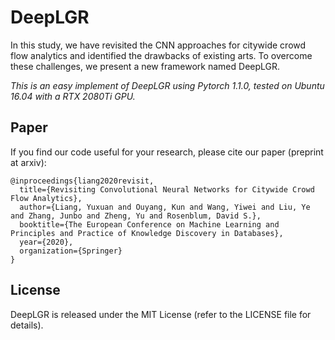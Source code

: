 # DeepLGR 
In this study, we have revisited the CNN approaches for citywide crowd flow analytics and identified the drawbacks of existing arts. To overcome these challenges, we present a new framework named DeepLGR.

*This is an easy implement of DeepLGR using Pytorch 1.1.0, tested on Ubuntu 16.04 with a RTX 2080Ti GPU.*

## Paper
If you find our code useful for your research, please cite our paper (preprint at arxiv):
```
@inproceedings{liang2020revisit,
  title={Revisiting Convolutional Neural Networks for Citywide Crowd Flow Analytics},
  author={Liang, Yuxuan and Ouyang, Kun and Wang, Yiwei and Liu, Ye and Zhang, Junbo and Zheng, Yu and Rosenblum, David S.},
  booktitle={The European Conference on Machine Learning and Principles and Practice of Knowledge Discovery in Databases},
  year={2020},
  organization={Springer}
}
```

## License
DeepLGR is released under the MIT License (refer to the LICENSE file for details).
